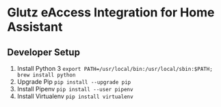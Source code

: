 # Glutz eAccess Integration for Home Assistant




## Developer Setup

1. Install Python 3 `export PATH=/usr/local/bin:/usr/local/sbin:$PATH; brew install python`
1. Upgrade Pip `pip install --upgrade pip`
1. Install Pipenv `pip install --user pipenv`
1. Install Virtualenv `pip install virtualenv`

